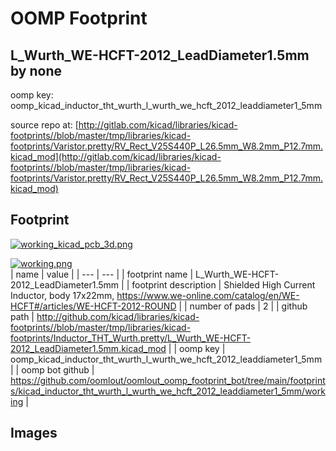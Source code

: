 # OOMP Footprint  
## L_Wurth_WE-HCFT-2012_LeadDiameter1.5mm  by none  
  
oomp key: oomp_kicad_inductor_tht_wurth_l_wurth_we_hcft_2012_leaddiameter1_5mm  
  
source repo at: [http://gitlab.com/kicad/libraries/kicad-footprints//blob/master/tmp/libraries/kicad-footprints/Varistor.pretty/RV_Rect_V25S440P_L26.5mm_W8.2mm_P12.7mm.kicad_mod](http://gitlab.com/kicad/libraries/kicad-footprints//blob/master/tmp/libraries/kicad-footprints/Varistor.pretty/RV_Rect_V25S440P_L26.5mm_W8.2mm_P12.7mm.kicad_mod)  
## Footprint  
  
[![working_kicad_pcb_3d.png](working_kicad_pcb_3d_600.png)](working_kicad_pcb_3d.png)  
  
[![working.png](working_600.png)](working.png)  
| name | value | 
| --- | --- | 
| footprint name | L_Wurth_WE-HCFT-2012_LeadDiameter1.5mm | 
| footprint description | Shielded High Current Inductor, body 17x22mm, https://www.we-online.com/catalog/en/WE-HCFT#/articles/WE-HCFT-2012-ROUND | 
| number of pads | 2 | 
| github path | http://github.com/kicad/libraries/kicad-footprints//blob/master/tmp/libraries/kicad-footprints/Inductor_THT_Wurth.pretty/L_Wurth_WE-HCFT-2012_LeadDiameter1.5mm.kicad_mod | 
| oomp key | oomp_kicad_inductor_tht_wurth_l_wurth_we_hcft_2012_leaddiameter1_5mm | 
| oomp bot github | https://github.com/oomlout/oomlout_oomp_footprint_bot/tree/main/footprints/kicad_inductor_tht_wurth_l_wurth_we_hcft_2012_leaddiameter1_5mm/working | 
## Images  
